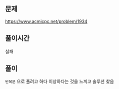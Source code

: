 ## 문제

https://www.acmicpc.net/problem/1934

## 풀이시간

실패

## 풀이

`반복문` 으로 풀려고 하다 이상하다는 것을 느끼고 솔루션 찾음
